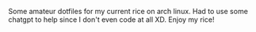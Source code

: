 Some amateur dotfiles for my current rice on arch linux. 
Had to use some chatgpt to help since I don't even code at all XD. Enjoy my rice!

